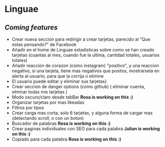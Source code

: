 # Linguae
## _Coming features_

- Crear nueva seccion para redirigir a crear tarjetas, parecido al "Que estas pensando?" de Facebook
- Añadir en el home de Linguae estadisticas sobre como se han creado tarjetas (cuantas al mes, cuando fue la ultima, cantidad totales, usuarios totales)
- Añadir reaccion de corazon (como instagram) "positivo", y una reaccion negativo, si una tarjeta, tiene mas negativos que positos, mostrarsela en alerta al usuario, para que la corrija o elimine
- El usuario puede editar y eliminar sus tarjetas}
- Crear seccion de danger options (como github) ( eliminar cuenta, elminar todas mis tarjetas )
- Modo oscuro/claro desde tabBar **Rosa is working on this :)**
- Organizar tarjetas por mas likeadas
- Filtros por tipos
- Crear carga mas corta, solo 6 tarjetas, y alguna forma de cargar mas (detectando scroll, o con un boton)
- Buscador de palabras **Rosa is working on this :)**
- Crear paginas individuales con SEO para cada palabra **Julian is working on this :)**
- Copiado para cada palabra **Rosa is working on this :)**

